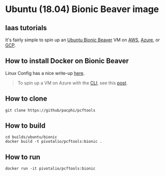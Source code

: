 # Ubuntu (18.04) Bionic Beaver image

## Iaas tutorials

It's fairly simple to spin up an [Ubuntu Bionic Beaver](http://releases.ubuntu.com/18.04/) VM on [AWS](https://aws.amazon.com/marketplace/pp/B07CQ33QKV), [Azure](https://azuremarketplace.microsoft.com/en-gb/marketplace/apps/Canonical.UbuntuServer1804LTS?tab=Overview), or [GCP](https://console.cloud.google.com/marketplace/details/ubuntu-os-cloud/ubuntu-bionic?pli=1).

## How to install Docker on Bionic Beaver

Linux Config has a nice write-up [here](https://linuxconfig.org/how-to-install-docker-on-ubuntu-18-04-bionic-beaver).

> To spin up a VM on Azure with the [CLI](https://docs.microsoft.com/en-us/cli/azure/install-azure-cli?view=azure-cli-latest), see this [post](https://bhanu.app/azure-create-ubuntu-18-04-vm/).

## How to clone

```
git clone https://github/pacphi/pcftools
```

## How to build

```
cd builds/ubuntu/bionic
docker build -t pivotalio/pcftools:bionic .
```

## How to run

```
docker run -it pivotalio/pcftools:bionic
```

